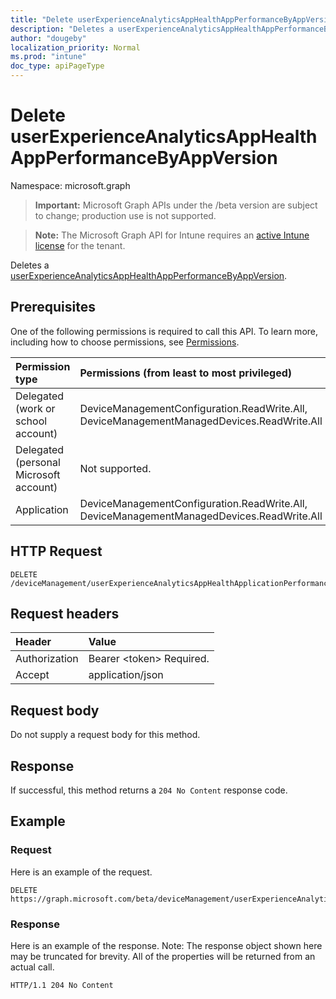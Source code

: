 ```yaml
---
title: "Delete userExperienceAnalyticsAppHealthAppPerformanceByAppVersion"
description: "Deletes a userExperienceAnalyticsAppHealthAppPerformanceByAppVersion."
author: "dougeby"
localization_priority: Normal
ms.prod: "intune"
doc_type: apiPageType
---
```


# Delete userExperienceAnalyticsAppHealthAppPerformanceByAppVersion

Namespace: microsoft.graph

> **Important:** Microsoft Graph APIs under the /beta version are subject to change; production use is not supported.

> **Note:** The Microsoft Graph API for Intune requires an [active Intune license](https://go.microsoft.com/fwlink/?linkid=839381) for the tenant.

Deletes a [userExperienceAnalyticsAppHealthAppPerformanceByAppVersion](../resources/intune-devices-userexperienceanalyticsapphealthappperformancebyappversion.md).

## Prerequisites
One of the following permissions is required to call this API. To learn more, including how to choose permissions, see [Permissions](/graph/permissions-reference).

|Permission type|Permissions (from least to most privileged)|
|:---|:---|
|Delegated (work or school account)|DeviceManagementConfiguration.ReadWrite.All, DeviceManagementManagedDevices.ReadWrite.All|
|Delegated (personal Microsoft account)|Not supported.|
|Application|DeviceManagementConfiguration.ReadWrite.All, DeviceManagementManagedDevices.ReadWrite.All|

## HTTP Request
<!-- {
  "blockType": "ignored"
}
-->
``` http
DELETE /deviceManagement/userExperienceAnalyticsAppHealthApplicationPerformanceByAppVersion/{userExperienceAnalyticsAppHealthAppPerformanceByAppVersionId}
```

## Request headers
|Header|Value|
|:---|:---|
|Authorization|Bearer &lt;token&gt; Required.|
|Accept|application/json|

## Request body
Do not supply a request body for this method.

## Response
If successful, this method returns a `204 No Content` response code.

## Example

### Request
Here is an example of the request.
``` http
DELETE https://graph.microsoft.com/beta/deviceManagement/userExperienceAnalyticsAppHealthApplicationPerformanceByAppVersion/{userExperienceAnalyticsAppHealthAppPerformanceByAppVersionId}
```

### Response
Here is an example of the response. Note: The response object shown here may be truncated for brevity. All of the properties will be returned from an actual call.
``` http
HTTP/1.1 204 No Content
```




